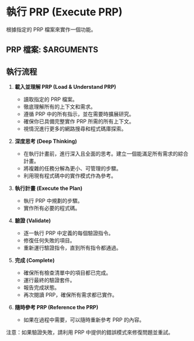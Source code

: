 # 執行 PRP (Execute PRP)

根據指定的 PRP 檔案來實作一個功能。

## PRP 檔案: $ARGUMENTS

## 執行流程

1.  **載入並理解 PRP (Load & Understand PRP)**
    -   讀取指定的 PRP 檔案。
    -   徹底理解所有的上下文和需求。
    -   遵循 PRP 中的所有指示，並在需要時擴展研究。
    -   確保你已具備完整實作 PRP 所需的所有上下文。
    -   視情況進行更多的網路搜尋和程式碼庫探索。

2.  **深度思考 (Deep Thinking)**
    -   在執行計畫前，進行深入且全面的思考。建立一個能滿足所有需求的綜合計畫。
    -   將複雜的任務分解為更小、可管理的步驟。
    -   利用現有程式碼中的實作模式作為參考。

3.  **執行計畫 (Execute the Plan)**
    -   執行 PRP 中規劃的步驟。
    -   實作所有必要的程式碼。

4.  **驗證 (Validate)**
    -   逐一執行 PRP 中定義的每個驗證指令。
    -   修復任何失敗的項目。
    -   重新運行驗證指令，直到所有指令都通過。

5.  **完成 (Complete)**
    -   確保所有檢查清單中的項目都已完成。
    -   運行最終的驗證套件。
    -   報告完成狀態。
    -   再次閱讀 PRP，確保所有需求都已實作。

6.  **隨時參考 PRP (Reference the PRP)**
    -   如果在過程中需要，可以隨時重新參考 PRP 的內容。

注意：如果驗證失敗，請利用 PRP 中提供的錯誤模式來修復問題並重試。
